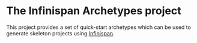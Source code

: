 # The Infinispan Archetypes project

This project provides a set of quick-start archetypes which can be used to generate skeleton projects using [Infinispan][1].

[1]: http://www.infinispan.org

